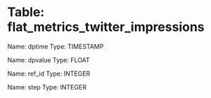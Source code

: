 Table: flat_metrics_twitter_impressions
=======================================

Name: dptime
Type: TIMESTAMP

Name: dpvalue
Type: FLOAT

Name: ref_id
Type: INTEGER

Name: step
Type: INTEGER

